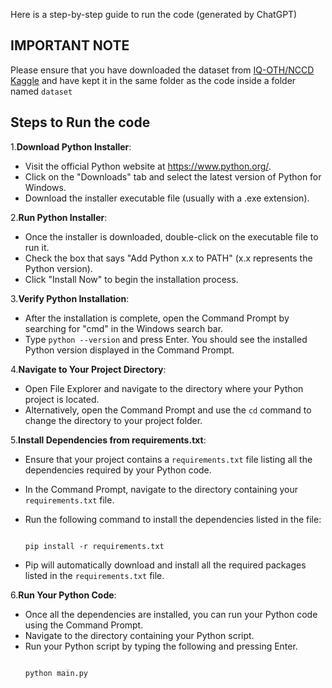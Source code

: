 Here is a step-by-step guide to run the code (generated by ChatGPT)

## IMPORTANT NOTE

Please ensure that you have downloaded the dataset from [IQ-OTH/NCCD Kaggle](https://www.kaggle.com/datasets/adityamahimkar/iqothnccd-lung-cancer-dataset) and have kept it in the same folder as the code inside a folder named `dataset`

## Steps to Run the code

1.**Download Python Installer**:

- Visit the official Python website at https://www.python.org/.
- Click on the "Downloads" tab and select the latest version of Python for Windows.
- Download the installer executable file (usually with a .exe extension).

2.**Run Python Installer**:

- Once the installer is downloaded, double-click on the executable file to run it.
- Check the box that says "Add Python x.x to PATH" (x.x represents the Python version).
- Click "Install Now" to begin the installation process.

3.**Verify Python Installation**:

- After the installation is complete, open the Command Prompt by searching for "cmd" in the Windows search bar.
- Type `python --version` and press Enter. You should see the installed Python version displayed in the Command Prompt.

4.**Navigate to Your Project Directory**:

- Open File Explorer and navigate to the directory where your Python project is located.
- Alternatively, open the Command Prompt and use the `cd` command to change the directory to your project folder.

5.**Install Dependencies from requirements.txt**:

- Ensure that your project contains a `requirements.txt` file listing all the dependencies required by your Python code.
- In the Command Prompt, navigate to the directory containing your `requirements.txt` file.
- Run the following command to install the dependencies listed in the file:

  ```

  pip install -r requirements.txt

  ```
- Pip will automatically download and install all the required packages listed in the `requirements.txt` file.

6.**Run Your Python Code**:

- Once all the dependencies are installed, you can run your Python code using the Command Prompt.
- Navigate to the directory containing your Python script.
- Run your Python script by typing the following and pressing Enter.
  ```

  python main.py

  ```




